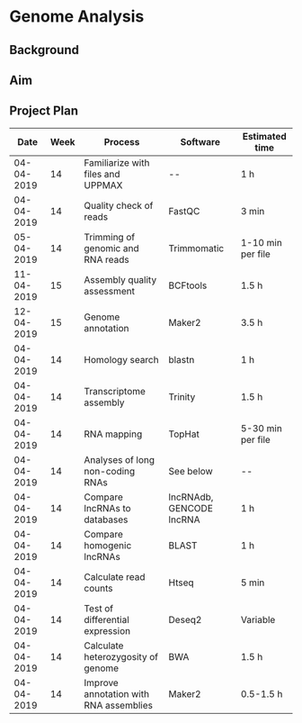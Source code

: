 # Genome Analysis

## Background

## Aim 

## Project Plan

| Date       | Week | Process                               | Software                 | Estimated time    | 
| ---------- | ---- | ------------------------------------- | ------------------------ | ----------------- | 
| 04-04-2019 | 14   | Familiarize with files and UPPMAX     | --                       | 1 h               |
| 04-04-2019 | 14   | Quality check of reads                | FastQC                   | 3 min             |
| 05-04-2019 | 14   | Trimming of genomic and RNA reads     | Trimmomatic              | 1-10 min per file |
| 11-04-2019 | 15   | Assembly quality assessment           | BCFtools                 | 1.5 h             |
| 12-04-2019 | 15   | Genome annotation                     | Maker2                   | 3.5 h             |
| 04-04-2019 | 14   | Homology search                       | blastn                   | 1 h               |
| 04-04-2019 | 14   | Transcriptome assembly                | Trinity                  | 1.5 h             |
| 04-04-2019 | 14   | RNA mapping                           | TopHat                   | 5-30 min per file |            
| 04-04-2019 | 14   | Analyses of long non-coding RNAs      | See below                | --                |
| 04-04-2019 | 14   | Compare lncRNAs to databases          | lncRNAdb, GENCODE lncRNA | 1 h               |
| 04-04-2019 | 14   | Compare homogenic lncRNAs             | BLAST                    | 1 h               |
| 04-04-2019 | 14   | Calculate read counts                 | Htseq                    | 5 min             |
| 04-04-2019 | 14   | Test of differential expression       | Deseq2                   | Variable          |
| 04-04-2019 | 14   | Calculate heterozygosity of genome    | BWA                      | 1.5 h             |
| 04-04-2019 | 14   | Improve annotation with RNA assemblies| Maker2                   | 0.5-1.5 h         |
